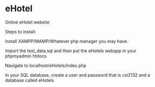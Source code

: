 # eHotel
Online eHotel website

Steps to install:

Install XAMPP/MAMP/Whatever php manager you may have.

Import the test_data.sql and then put the eHotels webapp in your phpmyadmin htdocs

Navigate to localhost/eHotels/index.php

In your SQL database, create a user and password that is csi2132 and a database called eHotels

